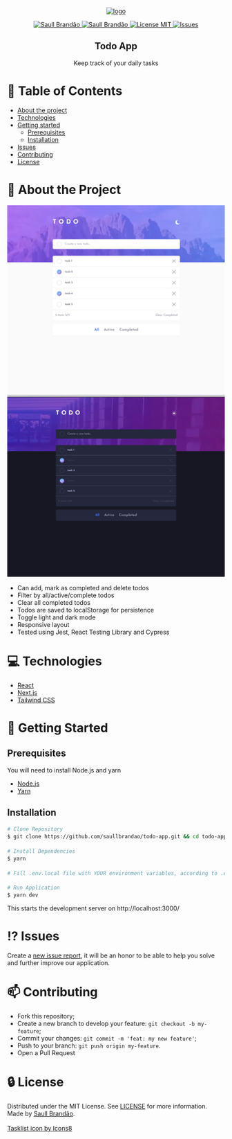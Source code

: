 <!-- PROJECT LOGO -->
<br />
<p align="center">
  <a href="https://todo-app-saullbrandao.vercel.app/">
    <img src="https://img.icons8.com/fluency/96/000000/tasklist.png" alt='logo'/>
    
  </a>

  <p align="center">
    <a href="https://www.twitter.com/saullbrandao/">
      <img alt="Saull Brandão" src="https://img.shields.io/badge/-saullbrandao-1DA1F2?style=flat&logo=Twitter&logoColor=white" />
    </a>
    <a href="https://www.linkedin.com/in/saullbrandao/">
      <img alt="Saull Brandão" src="https://img.shields.io/badge/-saullbrandao-0A66C2?style=flat&logo=Linkedin&logoColor=white" />
    </a>
    <a href="./LICENSE">
      <img alt="License MIT" src="https://img.shields.io/github/license/saullbrandao/todo-app" />
    </a>
    <a href="https://github.com/saullbrandao/todo-app/issues">
    <img alt="Issues" src="https://img.shields.io/github/issues/saullbrandao/todo-app" />
    </a>
  </p>
  <h2 align="center">Todo App</h2>

  <p align="center">
    Keep track of your daily tasks
    <br />
  </p>
</p>

# :bookmark_tabs: Table of Contents

- [About the project](#about-the-project)
- [Technologies](#technologies)
- [Getting started](#getting-started)
  - [Prerequisites](#prerequisites)
  - [Installation](#installation)
- [Issues](#issues)
- [Contributing](#contributing)
- [License](#license)

# :page_with_curl: About the Project

![todo-app](https://raw.githubusercontent.com/saullbrandao/todo-app/main/light-demo.png)
![todo-app](https://raw.githubusercontent.com/saullbrandao/todo-app/main/dark-demo.png)

- Can add, mark as completed and delete todos
- Filter by all/active/complete todos
- Clear all completed todos
- Todos are saved to localStorage for persistence
- Toggle light and dark mode
- Responsive layout
- Tested using Jest, React Testing Library and Cypress

# :computer: Technologies

- [React](https://github.com/facebook/react)
- [Next.js](https://github.com/vercel/next.js/)
- [Tailwind CSS](https://github.com/tailwindlabs/tailwindcss)

# :rocket: Getting Started

## Prerequisites

You will need to install Node.js and yarn

- [Node.js](https://nodejs.org/en/download/)
- [Yarn](https://classic.yarnpkg.com/en/docs/install)

## Installation

```sh
# Clone Repository
$ git clone https://github.com/saullbrandao/todo-app.git && cd todo-app

# Install Dependencies
$ yarn

# Fill .env.local file with YOUR environment variables, according to .env.example file.

# Run Application
$ yarn dev
```

This starts the development server on http://localhost:3000/

# :interrobang: Issues

Create a <a href="https://github.com/saullbrandao/todo-app/issues">new issue
report</a>, it will be an honor to be able to help you solve and further improve
our application.

# :mailbox: Contributing

- Fork this repository;
- Create a new branch to develop your feature: `git checkout -b my-feature`;
- Commit your changes: `git commit -m 'feat: my new feature'`;
- Push to your branch: `git push origin my-feature`.
- Open a Pull Request

# :lock: License

Distributed under the MIT License. See [LICENSE](./LICENSE) for more
information. Made by [Saull Brandão](https://www.linkedin.com/in/saullbrandao/).
<br/> <br/> <a href="https://icons8.com/icon/rnwtSv4H3pXk/tasklist">Tasklist
icon by Icons8</a>
